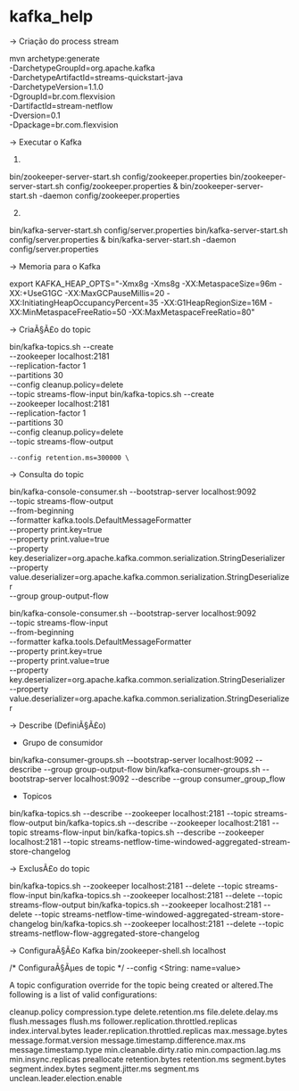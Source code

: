 # kafka_help

-> Criação do process stream

mvn archetype:generate \
    -DarchetypeGroupId=org.apache.kafka \
    -DarchetypeArtifactId=streams-quickstart-java \
    -DarchetypeVersion=1.1.0 \
    -DgroupId=br.com.flexvision \
    -DartifactId=stream-netflow \
    -Dversion=0.1 \
    -Dpackage=br.com.flexvision

-> Executar o Kafka

1)
bin/zookeeper-server-start.sh config/zookeeper.properties
bin/zookeeper-server-start.sh config/zookeeper.properties &
bin/zookeeper-server-start.sh -daemon config/zookeeper.properties

2)
bin/kafka-server-start.sh config/server.properties
bin/kafka-server-start.sh config/server.properties &
bin/kafka-server-start.sh -daemon config/server.properties

-> Memoria para o Kafka

export KAFKA_HEAP_OPTS="-Xmx8g -Xms8g -XX:MetaspaceSize=96m -XX:+UseG1GC -XX:MaxGCPauseMillis=20 -XX:InitiatingHeapOccupancyPercent=35 -XX:G1HeapRegionSize=16M -XX:MinMetaspaceFreeRatio=50 -XX:MaxMetaspaceFreeRatio=80"

-> CriaÃ§Ã£o do topic
	
bin/kafka-topics.sh --create \
    --zookeeper localhost:2181 \
    --replication-factor 1 \
    --partitions 30 \
    --config cleanup.policy=delete \
    --topic streams-flow-input
bin/kafka-topics.sh --create \
    --zookeeper localhost:2181 \
    --replication-factor 1 \
    --partitions 30 \
    --config cleanup.policy=delete \
    --topic streams-flow-output

    --config retention.ms=300000 \

-> Consulta do topic

bin/kafka-console-consumer.sh --bootstrap-server localhost:9092 \
    --topic streams-flow-output \
    --from-beginning \
    --formatter kafka.tools.DefaultMessageFormatter \
    --property print.key=true \
    --property print.value=true \
    --property key.deserializer=org.apache.kafka.common.serialization.StringDeserializer \
    --property value.deserializer=org.apache.kafka.common.serialization.StringDeserializer \
	--group group-output-flow

bin/kafka-console-consumer.sh --bootstrap-server localhost:9092 \
    --topic streams-flow-input \
    --from-beginning \
    --formatter kafka.tools.DefaultMessageFormatter \
    --property print.key=true \
    --property print.value=true \
    --property key.deserializer=org.apache.kafka.common.serialization.StringDeserializer \
    --property value.deserializer=org.apache.kafka.common.serialization.StringDeserializer

-> Describe (DefiniÃ§Ã£o)

* Grupo de consumidor

bin/kafka-consumer-groups.sh --bootstrap-server localhost:9092 --describe --group group-output-flow
bin/kafka-consumer-groups.sh --bootstrap-server localhost:9092 --describe --group consumer_group_flow

* Topicos

bin/kafka-topics.sh --describe --zookeeper localhost:2181 --topic streams-flow-output
bin/kafka-topics.sh --describe --zookeeper localhost:2181 --topic streams-flow-input
bin/kafka-topics.sh --describe --zookeeper localhost:2181 --topic streams-netflow-time-windowed-aggregated-stream-store-changelog

-> ExclusÃ£o do topic

bin/kafka-topics.sh --zookeeper localhost:2181 --delete --topic streams-flow-input
bin/kafka-topics.sh --zookeeper localhost:2181 --delete --topic streams-flow-output
bin/kafka-topics.sh --zookeeper localhost:2181 --delete --topic streams-netflow-time-windowed-aggregated-stream-store-changelog
bin/kafka-topics.sh --zookeeper localhost:2181 --delete --topic streams-netflow-flow-aggregated-store-changelog

-> ConfiguraÃ§Ã£o Kafka
bin/zookeeper-shell.sh localhost



/* ConfiguraÃ§Ãµes de topic */
--config <String: name=value>

A topic configuration override for the topic being created or altered.The following is a list of valid configurations:
                      
cleanup.policy
compression.type
delete.retention.ms
file.delete.delay.ms
flush.messages
flush.ms
follower.replication.throttled.replicas
index.interval.bytes
leader.replication.throttled.replicas
max.message.bytes
message.format.version
message.timestamp.difference.max.ms
message.timestamp.type
min.cleanable.dirty.ratio
min.compaction.lag.ms
min.insync.replicas
preallocate
retention.bytes
retention.ms
segment.bytes
segment.index.bytes
segment.jitter.ms
segment.ms
unclean.leader.election.enable